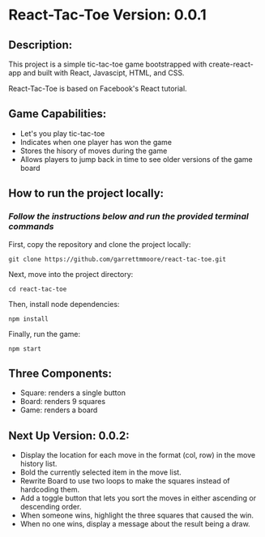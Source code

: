 # **React-Tac-Toe Version: 0.0.1**

## **Description**:
This project is a simple tic-tac-toe game bootstrapped with create-react-app and built with React, Javascipt, HTML, and CSS.



React-Tac-Toe is based on Facebook's React tutorial.

## **Game Capabilities**:
- Let's you play tic-tac-toe
- Indicates when one player has won the game
- Stores the hisory of moves during the game
- Allows players to jump back in time to see older versions of the game board

## **How to run the project locally**:

### _Follow the instructions below and run the provided terminal commands_
First, copy the repository and clone the project locally:
```
git clone https://github.com/garrettmmoore/react-tac-toe.git
```
Next, move into the project directory:
```
cd react-tac-toe
```
Then, install node dependencies:
```
npm install
```
Finally, run the game:
```
npm start
```

## **Three Components**:
- Square: renders a single button
- Board: renders 9 squares
- Game: renders a board

## **Next Up Version: 0.0.2**:
- Display the location for each move in the format (col, row) in the move history list.
- Bold the currently selected item in the move list.
- Rewrite Board to use two loops to make the squares instead of hardcoding them.
- Add a toggle button that lets you sort the moves in either ascending or descending order.
- When someone wins, highlight the three squares that caused the win.
- When no one wins, display a message about the result being a draw.